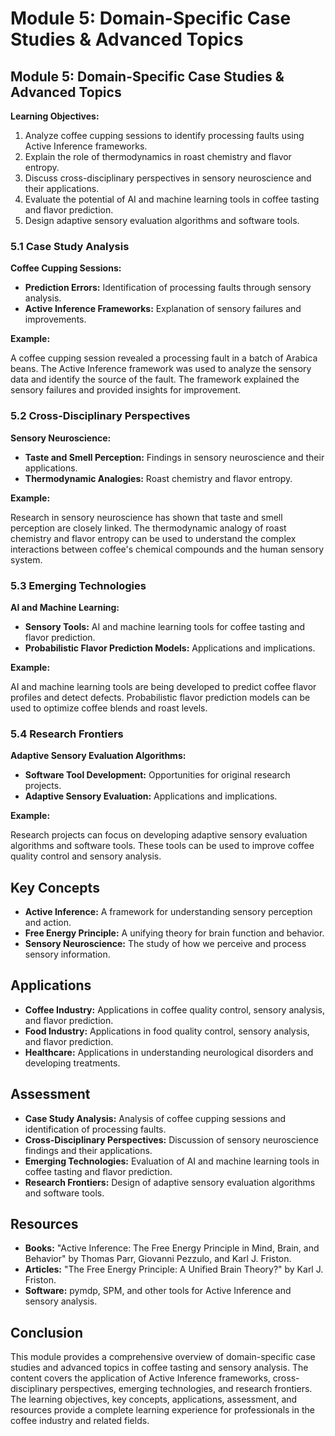 # Module 5: Domain-Specific Case Studies & Advanced Topics

## Module 5: Domain-Specific Case Studies & Advanced Topics

**Learning Objectives:**

1. Analyze coffee cupping sessions to identify processing faults using Active Inference frameworks.
2. Explain the role of thermodynamics in roast chemistry and flavor entropy.
3. Discuss cross-disciplinary perspectives in sensory neuroscience and their applications.
4. Evaluate the potential of AI and machine learning tools in coffee tasting and flavor prediction.
5. Design adaptive sensory evaluation algorithms and software tools.

### 5.1 Case Study Analysis

**Coffee Cupping Sessions:**

* **Prediction Errors:** Identification of processing faults through sensory analysis.
* **Active Inference Frameworks:** Explanation of sensory failures and improvements.

**Example:**

A coffee cupping session revealed a processing fault in a batch of Arabica beans. The Active Inference framework was used to analyze the sensory data and identify the source of the fault. The framework explained the sensory failures and provided insights for improvement.

### 5.2 Cross-Disciplinary Perspectives

**Sensory Neuroscience:**

* **Taste and Smell Perception:** Findings in sensory neuroscience and their applications.
* **Thermodynamic Analogies:** Roast chemistry and flavor entropy.

**Example:**

Research in sensory neuroscience has shown that taste and smell perception are closely linked. The thermodynamic analogy of roast chemistry and flavor entropy can be used to understand the complex interactions between coffee's chemical compounds and the human sensory system.

### 5.3 Emerging Technologies

**AI and Machine Learning:**

* **Sensory Tools:** AI and machine learning tools for coffee tasting and flavor prediction.
* **Probabilistic Flavor Prediction Models:** Applications and implications.

**Example:**

AI and machine learning tools are being developed to predict coffee flavor profiles and detect defects. Probabilistic flavor prediction models can be used to optimize coffee blends and roast levels.

### 5.4 Research Frontiers

**Adaptive Sensory Evaluation Algorithms:**

* **Software Tool Development:** Opportunities for original research projects.
* **Adaptive Sensory Evaluation:** Applications and implications.

**Example:**

Research projects can focus on developing adaptive sensory evaluation algorithms and software tools. These tools can be used to improve coffee quality control and sensory analysis.

## Key Concepts

* **Active Inference:** A framework for understanding sensory perception and action.
* **Free Energy Principle:** A unifying theory for brain function and behavior.
* **Sensory Neuroscience:** The study of how we perceive and process sensory information.

## Applications

* **Coffee Industry:** Applications in coffee quality control, sensory analysis, and flavor prediction.
* **Food Industry:** Applications in food quality control, sensory analysis, and flavor prediction.
* **Healthcare:** Applications in understanding neurological disorders and developing treatments.

## Assessment

* **Case Study Analysis:** Analysis of coffee cupping sessions and identification of processing faults.
* **Cross-Disciplinary Perspectives:** Discussion of sensory neuroscience findings and their applications.
* **Emerging Technologies:** Evaluation of AI and machine learning tools in coffee tasting and flavor prediction.
* **Research Frontiers:** Design of adaptive sensory evaluation algorithms and software tools.

## Resources

* **Books:** "Active Inference: The Free Energy Principle in Mind, Brain, and Behavior" by Thomas Parr, Giovanni Pezzulo, and Karl J. Friston.
* **Articles:** "The Free Energy Principle: A Unified Brain Theory?" by Karl J. Friston.
* **Software:** pymdp, SPM, and other tools for Active Inference and sensory analysis.

## Conclusion

This module provides a comprehensive overview of domain-specific case studies and advanced topics in coffee tasting and sensory analysis. The content covers the application of Active Inference frameworks, cross-disciplinary perspectives, emerging technologies, and research frontiers. The learning objectives, key concepts, applications, assessment, and resources provide a complete learning experience for professionals in the coffee industry and related fields.